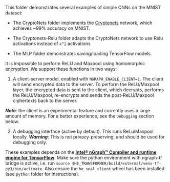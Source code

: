 This folder demonstrates several examples of simple CNNs on the MNIST dataset:
  * The CryptoNets folder implements the [Cryptonets](https://www.microsoft.com/en-us/research/publication/cryptonets-applying-neural-networks-to-encrypted-data-with-high-throughput-and-accuracy/) network, which achieves ~99% accuracy on MNIST.
  * The Cryptonets-Relu folder adapts the CryptoNets network to use Relu activations instead of `x^2` activations

  * The MLP folder demonstrates saving/loading TensorFlow models.


It is impossible to perform ReLU and Maxpool using homomorphic encryption. We support these functions in two ways:

  1) A client-server model, enabled with `NGRAPH_ENABLE_CLIENT=1`. The client will send encrypted data to the server. To perform the ReLU/Maxpool layer, the encrypted data is sent to the client, which decrypts, performs the ReLU/Maxpool, re-encrypts and sends the post-ReLU/Maxpool ciphertexts back to the server.

***Note***: the client is an experimental feature and currently uses a large amount of memory. For a better experience, see the `Debugging` section below.

  2) A debugging interface (active by default). This runs ReLu/Maxpool locally.
  ***Warning***: This is not privacy-preserving, and should be used for debugging only.


These examples depends on the [**Intel® nGraph™ Compiler and runtime engine for TensorFlow**](https://github.com/tensorflow/ngraph-bridge). Make sure the python environment with ngraph-tf bridge is active, i.e. run `source $HE_TRANSFORMER/build/external/venv-tf-py3/bin/activate`. Also ensure the `he_seal_client` wheel has been installed (see `python` folder for instructions).
